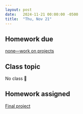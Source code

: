 ```yaml
---
layout: post
date:   2024-11-21 00:00:00 -0500
title:  "Thu, Nov 21"
---
```


## Homework due

[none—work on projects](/compositions/final)

## Class topic

No class 🦃

## Homework assigned

[Final project](/compositions/final)


